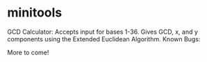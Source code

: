 # minitools

GCD Calculator: Accepts input for bases 1-36. Gives GCD, x, and y components using the Extended Euclidean Algorithm.
  Known Bugs:

More to come!

